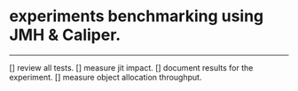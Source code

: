 # experiments benchmarking using JMH & Caliper.
------------------------------------------------
[] review all tests.
[] measure jit impact.
[] document results for the experiment.
[] measure object allocation throughput.
